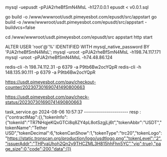 mysql -uepusdt -pPJA2rheBfSmN4MsL -h127.0.0.1 epusdt < v0.0.1.sql 

go build -o /www/wwwroot/usdt.pimeyesbot.com/epusdt/src/appstart
go build -o /www/wwwroot/usdt.pimeyesbot.com/epusdt/src/appstart -buildvcs=false

cd /www/wwwroot/usdt.pimeyesbot.com/epusdt/src
appstart http start 

ALTER USER 'root'@'%' IDENTIFIED WITH mysql_native_password BY 'PJA2rheBfSmN4MsL';
mysql -uroot -pPJA2rheBfSmN4MsL -h198.74.117.171
mysql -uroot -pPJA2rheBfSmN4MsL -h74.48.86.124

redis-cli -h 198.74.112.31 -p 6379 -a P9tb6Bw2ocYQpR
redis-cli -h 148.135.90.111 -p 6379 -a P9tb6Bw2ocYQpR

https://usdt.pimeyesbot.com/pay/checkout-counter/202307301690741490800663

https://usdt.pimeyesbot.com/pay/check-status/202307301690741490800663




 task_service.go 2024-08-06 10:57:37 ---------------------- 
  resp : {"contractMap":{},"tokenInfo":{"tokenId":"TR7NHqjeKQxGTCi8q8ZY4pL8otSzgjLj6t","tokenAbbr":"USDT","tokenName":"Tether USD","tokenDecimal":6,"tokenCanShow":1,"tokenType":"trc20","tokenLogo":"https://static.tronscan.org/production/logo/usdtlogo.png","tokenLevel":"2","issuerAddr":"THPvaUhoh2Qn2y9THCZML3H815hhFhn5YC","vip":true},"page_size":0,"code":200,"data":[]}
